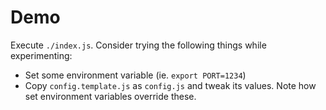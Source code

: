 # Demo

Execute `./index.js`. Consider trying the following things while experimenting:

* Set some environment variable (ie. `export PORT=1234`)
* Copy `config.template.js` as `config.js` and tweak its values. Note how set environment variables override these.
